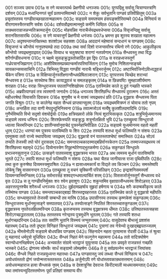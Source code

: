 001	सञ्जय उवाच
001a	स रणे व्यचरत्पार्थः प्रेक्षणीयो धनञ्जयः
001c	युगपद्दिक्षु सर्वासु चित्राण्यस्त्राणि दर्शयन्
002a	मध्यन्दिनगतं सूर्यं प्रतपन्तमिवाम्बरे
002c	न शेकुः सर्वभूतानि पाण्डवं प्रतिवीक्षितुम्
003a	प्रसृतांस्तस्य गाण्डीवाच्छरव्रातान्महात्मनः
003c	सङ्ग्रामे समपश्याम हंसपङ्क्तीरिवाम्बरे
004a	विनिवार्य स वीराणामस्त्रैरस्त्राणि सर्वशः
004c	दर्शयन्रौद्रमात्मानमुग्रे कर्मणि धिष्ठितः
005a	स तान्रथवरान्राजन्नभ्यतिक्रामदर्जुनः
005c	मोहयन्निव नाराचैर्जयद्रथवधेप्सया
006a	विसृजन्दिक्षु सर्वासु शरानसितसारथिः
006c	स रणे व्यचरत्तूर्णं प्रेक्षणीयो धनंजयः
007a	भ्रमन्त इव शूरस्य शरव्राता महात्मनः
007c	अदृश्यन्तान्तरिक्षस्थाः शतशोऽथ सहस्रशः
008a	आददानं महेष्वासं सन्दधानं च पाण्डवम्
008c	विसृजन्तं च कौन्तेयं नानुपश्यामहे तदा
009a	तथा सर्वा दिशो राजन्सर्वांश्च रथिनो रणे
009c	आकुलीकृत्य कौन्तेयो जयद्रथमुपाद्रवत्
009e	विव्याध च चतुःषष्ट्या शराणां नतपर्वणाम्
010a	सैन्धवस्तु तथा विद्धः शरैर्गाण्डीवधन्वना
010c	न चक्षमे सुसङ्क्रुद्धस्तोत्त्रार्दित इव द्विपः
011a	स वराहध्वजस्तूर्णं गार्ध्रपत्रानजिह्मगान्
011c	आशीविषसमप्रख्यान्कर्मारपरिमार्जितान्
011e	मुमोच निशितान्सङ्ख्ये सायकान्सव्यसाचिनि
012a	त्रिभिस्तु विद्ध्वा गाण्डीवं नाराचैः षड्भिरर्जुनम्
012c	अष्टाभिर्वाजिनोऽविध्यद्ध्वजं चैकेन पत्रिणा
013a	स विक्षिप्यार्जुनस्तीक्ष्णान्सैन्धवप्रेषिताञ्शरान्
013c	युगपत्तस्य चिच्छेद शराभ्यां सैन्धवस्य ह
013e	सारथेश्च शिरः कायाद्ध्वजं च समलङ्कृतम्
014a	स छिन्नयष्टिः सुमहाञ्शीर्यमाणः शराहतः
014c	वराहः सिन्धुराजस्य पपाताग्निशिखोपमः
015a	एतस्मिन्नेव काले तु द्रुतं गच्छति भास्करे
015c	अब्रवीत्पाण्डवं तत्र त्वरमाणो जनार्दनः
016a	धनञ्जय शिरश्छिन्धि सैन्धवस्य दुरात्मनः
016c	अस्तं महीधरश्रेष्ठं यियासति दिवाकरः
016e	शृणुष्वैव च मे वाक्यं जयद्रथवधं प्रति
017a	वृद्धक्षत्रः सैन्धवस्य पिता जगति विश्रुतः
017c	स कालेनेह महता सैन्धवं प्राप्तवान्सुतम्
018a	जयद्रथममित्रघ्नं तं चोवाच ततो नृपम्
018c	अन्तर्हिता तदा वाणी मेघदुन्दुभिनिस्वना
019a	तवात्मजोऽयं मर्त्येषु कुलशीलदमादिभिः
019c	गुणैर्भविष्यति विभो सदृशो वंशयोर्द्वयोः
019e	क्षत्रियप्रवरो लोके नित्यं शूराभिसत्कृतः
020a	शत्रुभिर्युध्यमानस्य सङ्ग्रामे त्वस्य धन्विनः
020c	शिरश्छेत्स्यति सङ्क्रुद्धः शत्रुर्नालक्षितो भुवि
021a	एतच्छ्रुत्वा सिन्धुराजो ध्यात्वा चिरमरिन्दम
021c	ज्ञातीन्सर्वानुवाचेदं पुत्रस्नेहाभिपीडितः
022a	सङ्ग्रामे युध्यमानस्य वहतो महतीं धुरम्
022c	धरण्यां मम पुत्रस्य पातयिष्यति यः शिरः
022e	तस्यापि शतधा मूर्धा फलिष्यति न संशयः
023a	एवमुक्त्वा ततो राज्ये स्थापयित्वा जयद्रथम्
023c	वृद्धक्षत्रो वनं यातस्तपश्चेष्टं समास्थितः
024a	सोऽयं तप्यति तेजस्वी तपो घोरं दुरासदम्
024c	समन्तपञ्चकादस्माद्बहिर्वानरकेतन
025a	तस्माज्जयद्रथस्य त्वं शिरश्छित्त्वा महामृधे
025c	दिव्येनास्त्रेण रिपुहन्घोरेणाद्भुतकर्मणा
026a	सकुण्डलं सिन्धुपतेः प्रभञ्जनसुतानुज
026c	उत्सङ्गे पातयस्वाशु वृद्धक्षत्रस्य भारत
027a	अथ त्वमस्य मूर्धानं पातयिष्यसि भूतले
027c	तवापि शतधा मूर्धा फलिष्यति न संशयः
028a	यथा चैतन्न जानीयात्स राजा पृथिवीपतिः
028c	तथा कुरु कुरुश्रेष्ठ दिव्यमस्त्रमुपाश्रितः
029a	न ह्यसाध्यमकार्यं वा विद्यते तव किञ्चन
029c	समस्तेष्वपि लोकेषु त्रिषु वासवनन्दन
030a	एतच्छ्रुत्वा तु वचनं सृक्किणी परिसंलिहन्
030c	इन्द्राशनिसमस्पर्शं दिव्यमन्त्राभिमन्त्रितम्
031a	सर्वभारसहं शश्वद्गन्धमाल्यार्चितं शरम्
031c	विससर्जार्जुनस्तूर्णं सैन्धवस्य वधे वृतः
032a	स तु गाण्डीवनिर्मुक्तः शरः श्येन इवाशुगः
032c	शकुन्तमिव वृक्षाग्रात्सैन्धवस्य शिरोऽहरत्
033a	अहरत्तत्पुनश्चैव शरैरूर्ध्वं धनञ्जयः
033c	दुर्हृदामप्रहर्षाय सुहृदां हर्षणाय च
034a	शरैः कदम्बकीकृत्य काले तस्मिंश्च पाण्डवः
034c	समन्तपञ्चकाद्बाह्यं शिरस्तद्व्यहरत्ततः
035a	एतस्मिन्नेव काले तु वृद्धक्षत्रो महीपतिः
035c	सन्ध्यामुपास्ते तेजस्वी सम्बन्धी तव मारिष
036a	उपासीनस्य तस्याथ कृष्णकेशं सकुण्डलम्
036c	सिन्धुराजस्य मूर्धानमुत्सङ्गे समपातयत्
037a	तस्योत्सङ्गे निपतितं शिरस्तच्चारुकुण्डलम्
037c	वृद्धक्षत्रस्य नृपतेरलक्षितमरिन्दम
038a	कृतजप्यस्य तस्याथ वृद्धक्षत्रस्य धीमतः
038c	उत्तिष्ठतस्तत्सहसा शिरोऽगच्छद्धरातलम्
039a	ततस्तस्य नरेन्द्रस्य पुत्रमूर्धनि भूतलम्
039c	गते तस्यापि शतधा मूर्धागच्छदरिन्दम
040a	ततः सर्वाणि भूतानि विस्मयं जग्मुरुत्तमम्
040c	वासुदेवश्च बीभत्सुं प्रशशंस महारथम्
041a	ततो दृष्ट्वा विनिहतं सिन्धुराजं जयद्रथम्
041c	पुत्राणां तव नेत्रेभ्यो दुःखाद्बह्वपतज्जलम्
042a	भीमसेनोऽपि सङ्ग्रामे बोधयन्निव पाण्डवम्
042c	सिंहनादेन महता पूरयामास रोदसी
043a	तं श्रुत्वा तु महानादं धर्मपुत्रो युधिष्ठिरः
043c	सैन्धवं निहतं मेने फल्गुनेन महात्मना
044a	ततो वादित्रघोषेण स्वान्योधानभिहर्षयन्
044c	अभ्यवर्तत संग्रामे भारद्वाजं युयुत्सया
045a	ततः प्रववृते राजन्नस्तं गच्छति भास्करे
045c	द्रोणस्य सोमकैः सार्धं सङ्ग्रामो लोमहर्षणः
046a	ते तु सर्वप्रयत्नेन भारद्वाजं जिघांसवः
046c	सैन्धवे निहते राजन्नयुध्यन्त महारथाः
047a	पाण्डवास्तु जयं लब्ध्वा सैन्धवं विनिहत्य च
047c	अयोधयंस्ततो द्रोणं जयोन्मत्तास्ततस्ततः
048a	अर्जुनोऽपि रणे योधांस्तावकान्रथसत्तमान्
048c	अयोधयन्महाराज हत्वा सैन्धवकं नृपम्
049a	स देवशत्रूनिव देवराजः किरीटमाली व्यधमत्समन्तात्
049c	यथा तमांस्यभ्युदितस्तमोघ्नः पूर्वां प्रतिज्ञां समवाप्य वीरः

